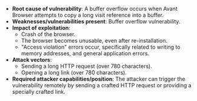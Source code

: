 - **Root cause of vulnerability**: A buffer overflow occurs when Avant Browser attempts to copy a long visit reference into a buffer.
- **Weaknesses/vulnerabilities present**: Buffer overflow vulnerability.
- **Impact of exploitation**:
    - Crash of the browser.
    - The browser becomes unusable, even after re-installation.
    -  "Access violation" errors occur, specifically related to writing to memory addresses, and general application errors.
- **Attack vectors**:
    - Sending a long HTTP request (over 780 characters).
    - Opening a long link (over 780 characters).
- **Required attacker capabilities/position**: The attacker can trigger the vulnerability remotely by sending a crafted HTTP request or providing a specially crafted link.